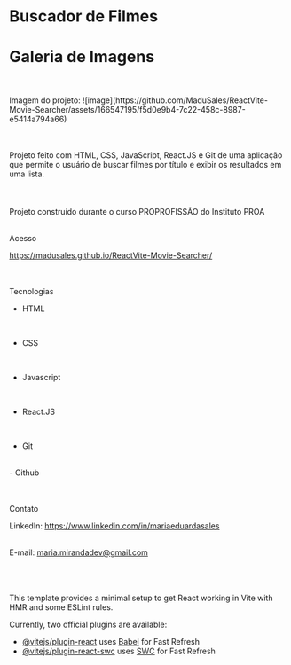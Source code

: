 # Buscador de Filmes

# Galeria de Imagens

<br>
<br>
Imagem do projeto: ![image](https://github.com/MaduSales/ReactVite-Movie-Searcher/assets/166547195/f5d0e9b4-7c22-458c-8987-e5414a794a66)



<br>
<br>

<br>

Projeto feito com HTML, CSS, JavaScript, React.JS e Git de uma aplicação que permite o usuário de buscar filmes por título e exibir os resultados em uma lista.   
<br>
<br>
<br>
Projeto construído durante o curso PROPROFISSÃO do Instituto PROA
<br>
<br>


 Acesso
<br>

https://madusales.github.io/ReactVite-Movie-Searcher/
<br>
<br>
<br>

 Tecnologias
<br>

- HTML
<br>
  
- CSS
<br>
  
- Javascript
<br>
  
- React.JS
<br>
  
- Git
<br>
- Github
<br>
<br>
<br>
  


 Contato
<br>

LinkedIn:  https://www.linkedin.com/in/mariaeduardasales
<br>
<br>

E-mail: maria.mirandadev@gmail.com
<br>
<br>
<br>
<br>


This template provides a minimal setup to get React working in Vite with HMR and some ESLint rules.

Currently, two official plugins are available:

- [@vitejs/plugin-react](https://github.com/vitejs/vite-plugin-react/blob/main/packages/plugin-react/README.md) uses [Babel](https://babeljs.io/) for Fast Refresh
- [@vitejs/plugin-react-swc](https://github.com/vitejs/vite-plugin-react-swc) uses [SWC](https://swc.rs/) for Fast Refresh
